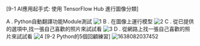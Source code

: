 [9-1 AI應用起手式: 使用 TensorFlow Hub 進行圖像分類]

A . Python自動翻譯功能Module測試
![1](https://user-images.githubusercontent.com/89715433/143726643-f1049395-57d5-4272-bcfd-eab2adc5076b.jpg)
B . 在圖像上運行模型
![2](https://user-images.githubusercontent.com/89715433/143726645-9c7448cc-94c7-4de8-bef6-686ff0699fe3.jpg)
C . 從已提供的選項中,找一張自己喜歡的照片來試試看
![3](https://user-images.githubusercontent.com/89715433/143726653-7183f76d-ba84-43e7-8d6a-a8813a457f07.jpg)
D . 從網路上找一張自己喜歡的照片來試試看
![4](https://user-images.githubusercontent.com/89715433/143726655-0fd7d99b-fb21-4306-8b54-c047d8dd8e20.jpg)
[9-2 Python的5個回顧練習]
![1638082037452](https://user-images.githubusercontent.com/89715433/143732574-e6dfdafa-71de-46cb-9a72-110a7848b74b.jpg)
